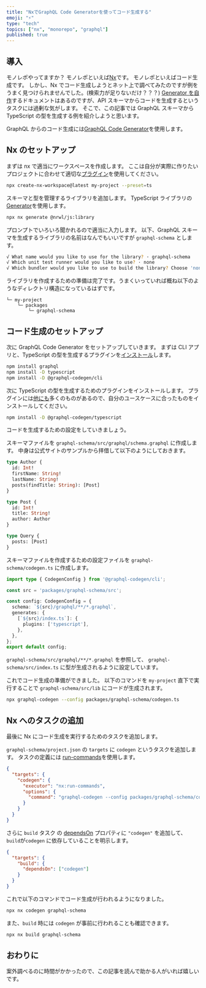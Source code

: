 ```yaml
---
title: "NxでGraphQL Code Generatorを使ってコード生成する"
emoji: "⚡"
type: "tech"
topics: ["nx", "monorepo", "graphql"]
published: true
---
```


## 導入

モノレポやってますか？
モノレポといえば[Nx](https://nx.dev/)です。
モノレポといえばコード生成です。
しかし、Nx でコード生成しようとネット上で調べてみたのですが例をうまく見つけられませんでした。(検索力が足りないだけ？？？)
[Generator を自作](https://nx.dev/recipes/generators/local-generators)するドキュメントはあるのですが、API スキーマからコードを生成するというタスクには過剰な気がします。
そこで、この記事では GraphQL スキーマから TypeScript の型を生成する例を紹介しようと思います。

GraphQL からのコード生成には[GraphQL Code Generator](https://the-guild.dev/graphql/codegen)を使用します。

## Nx のセットアップ

まずは nx で適当にワークスペースを作成します。
ここは自分が実際に作りたいプロジェクトに合わせて適切な[プラグイン](https://nx.dev/packages)を使用してください。

```sh
npx create-nx-workspace@latest my-project --preset=ts
```

スキーマと型を管理するライブラリを追加します。
TypeScript ライブラリの[Generator](https://nx.dev/packages/js/generators/library)を使用します。

```sh
npx nx generate @nrwl/js:library
```

プロンプトでいろいろ聞かれるので適当に入力します。
以下、GraphQL スキーマを生成するライブラリの名前はなんでもいいですが `graphql-schema` とします。

```sh
√ What name would you like to use for the library? · graphql-schema
√ Which unit test runner would you like to use? · none
√ Which bundler would you like to use to build the library? Choose 'none' to skip build setup. · tsc
```

ライブラリを作成するための準備は完了です。うまくいっていれば概ね以下のようなディレクトリ構造になっているはずです。

```
└─ my-project
    └─ packages
        └─ graphql-schema
```

## コード生成のセットアップ

次に GraphQL Code Generator をセットアップしていきます。
まずは CLI アプリと、TypeScript の型を生成するプラグインを[インストール](https://the-guild.dev/graphql/codegen/docs/getting-started/installation)します。

```sh
npm install graphql
npm install -D typescript
npm install -D @graphql-codegen/cli
```

次に TypeScript の型を生成するためのプラグインをインストールします。
プラグインには[他にも](https://the-guild.dev/graphql/codegen/plugins)多くのものがあるので、自分のユースケースに合ったものをインストールしてください。

```sh
npm install -D @graphql-codegen/typescript
```

コードを生成するための設定をしていきましょう。

スキーマファイルを `graphql-schema/src/graphql/schema.graphql` に作成します。
中身は公式サイトのサンプルから拝借して以下のようにしておきます。

```graphql:schema.graphql
type Author {
  id: Int!
  firstName: String!
  lastName: String!
  posts(findTitle: String): [Post]
}

type Post {
  id: Int!
  title: String!
  author: Author
}

type Query {
  posts: [Post]
}
```

スキーマファイルを作成するための設定ファイルを `graphql-schema/codegen.ts` に作成します。

```ts:codegen.ts
import type { CodegenConfig } from '@graphql-codegen/cli';

const src = 'packages/graphql-schema/src';

const config: CodegenConfig = {
  schema: `${src}/graphql/**/*.graphql`,
  generates: {
    [`${src}/index.ts`]: {
      plugins: ['typescript'],
    },
  },
};
export default config;
```

`graphql-schema/src/graphql/**/*.graphql` を参照して、 `graphql-schema/src/index.ts` に型が生成されるように設定しています。

これでコード生成の準備ができました。
以下のコマンドを `my-project` 直下で実行することで `graphql-schema/src/lib` にコードが生成されます。

```sh
npx graphql-codegen --config packages/graphql-schema/codegen.ts
```

## Nx へのタスクの追加

最後に Nx にコード生成を実行するためのタスクを追加します。

`graphql-schema/project.json` の `targets` に `codegen` というタスクを追加します。
タスクの定義には [run-commands](https://nx.dev/core-features/run-tasks)を使用します。

```json
{
  "targets": {
    "codegen": {
      "executor": "nx:run-commands",
      "options": {
        "command": "graphql-codegen --config packages/graphql-schema/codegen.ts"
      }
    }
  }
}
```

さらに `build` タスク の [dependsOn](https://nx.dev/reference/project-configuration#dependson) プロパティに `"codegen"` を追加して、`build`が`codegen` に依存していることを明示します。

```json
{
  "targets": {
    "build": {
      "dependsOn": ["codegen"]
    }
  }
}
```

これで以下のコマンドでコード生成が行われるようになりました。

```sh
npx nx codegen graphql-schema
```

また、`build` 時には `codegen` が事前に行われることも確認できます。

```sh
npx nx build graphql-schema
```

## おわりに

案外調べるのに時間がかかったので、この記事を読んで助かる人がいれば嬉しいです。
